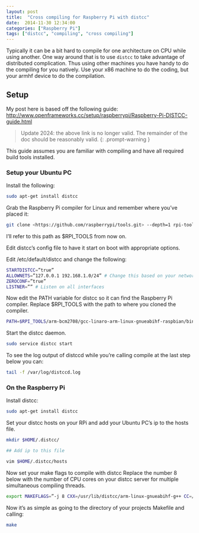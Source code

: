 ```yaml
---
layout: post
title:  "Cross compiling for Raspberry Pi with distcc"
date:  2014-11-30 12:34:00
categories: ["Raspberry Pi"]
tags: ["distcc", "compiling", "cross compiling"]
---
```


Typically it can be a bit hard to compile for one architecture on CPU
while using another. One way around that is to use `distcc` to take
advantage of distributed complication. Thus using other machines you
have handy to do the compiling for you natively. Use your x86 machine
to do the coding, but your armhf device to do the compilation.

## Setup

My post here is based off the following guide: <http://www.openframeworks.cc/setup/raspberrypi/Raspberry-Pi-DISTCC-guide.html>

> Update 2024: the above link is no longer valid.
> The remainder of the doc should be reasonably valid.
{: .prompt-warning }

This guide assumes you are familiar with compiling and have all required build
tools installed.

### Setup your Ubuntu PC

Install the following:

```bash
sudo apt-get install distcc
```

Grab the Raspberry Pi compiler for Linux and remember where you’ve placed it:

```bash
git clone <https://github.com/raspberrypi/tools.git> --depth=1 rpi-tools
```

I’ll refer to this path as $RPI_TOOLS from now on.

Edit distcc’s config file to have it start on boot with appropriate options.

Edit /etc/default/distcc and change the following:

```bash
STARTDISTCC=”true”
ALLOWNETS=”127.0.0.1 192.168.1.0/24” # Change this based on your network config.
ZEROCONF=”true”
LISTNER=”” # Listen on all interfaces
```

Now edit the PATH variable for distcc so it can find the Raspberry Pi compiler.
Replace $RPI_TOOLS with the path to where you cloned the compiler.

```bash
PATH=$RPI_TOOLS/arm-bcm2708/gcc-linaro-arm-linux-gnueabihf-raspbian/bin:/usr/local/sbin:/usr/local/bin:/sbin:/bin:/usr/sbin:/usr/bin
```

Start the distcc daemon.

```bash
sudo service distcc start
```

To see the log output of distccd while you’re calling compile at the last step
below you can:

```bash
tail -f /var/log/distccd.log
```

### On the Raspberry Pi

Install distcc:

```bash
sudo apt-get install distcc
```

Set your distcc hosts on your RPi
and add your Ubuntu PC’s ip to the hosts file.

```bash
mkdir $HOME/.distcc/

## Add ip to this file

vim $HOME/.distcc/hosts
```

Now set your make flags to compile with distcc
Replace the number 8 below with the number of CPU cores on your distcc
server for multiple simultaneous compiling threads.

```bash
export MAKEFLAGS=”-j 8 CXX=/usr/lib/distcc/arm-linux-gnueabihf-g++ CC=/usr/lib/distcc/arm-linux-gnueabihf-gcc”
```

Now it’s as simple as going to the directory of your projects Makefile and
calling:

```bash
make
```
